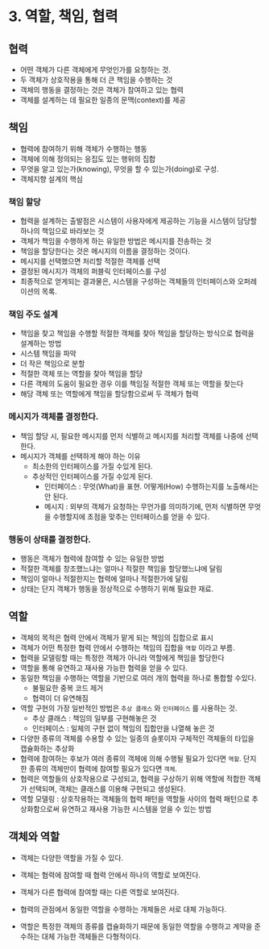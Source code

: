 # 3. 역할, 책임, 협력

## 협력

- 어떤 객체가 다른 객체에게 무엇인가를 요청하는 것.
- 두 객체가 상호작용을 통해 더 큰 책임을 수행하는 것
- 객체의 행동을 결정하는 것은 객체가 참여하고 있는 협력
- 객체를 설계하는 데 필요한 일종의 문맥(context)를 제공

## 책임

- 협력에 참여하기 위해 객체가 수행하는 행동
- 객체에 의해 정의되는 응집도 있는 행위의 집합
- 무엇을 알고 있는가(knowing), 무엇을 할 수 있는가(doing)로 구성.
- 객체지향 설계의 핵심

### 책임 할당

- 협력을 설계하는 출발점은 시스템이 사용자에게 제공하는 기능을 시스템이 담당할 하나의 책임으로 바라보는 것
- 객체가 책임을 수행하게 하는 유일한 방법은 메시지를 전송하는 것
- 책임을 할당한다는 것은 메시지의 이름을 결정하는 것이다.
- 메시지를 선택했으면 처리할 적절한 객체를 선택
- 결정된 메시지가 객체의 퍼블릭 인터페이스를 구성
- 최종적으로 얻게되는 결과물은, 시스템을 구성하는 객체들의 인터페이스와 오퍼레이션의 목록.

### 책임 주도 설계

- 책임을 찾고 책임을 수행할 적절한 객체를 찾아 책임을 할당하는 방식으로 협력을 설계하는 방법
- 시스템 책임을 파악
- 더 작은 책임으로 분할
- 적절한 객체 또는 역할을 찾아 책임을 할당
- 다른 객체의 도움이 필요한 경우 이를 책임질 적절한 객체 또는 역할을 찾는다
- 해당 객체 또는 역할에게 책임을 할당함으로써 두 객체가 협력

### 메시지가 객체를 결정한다.

- 책임 할당 시, 필요한 메시지를 먼저 식별하고 메시지를 처리할 객체를 나중에 선택한다.
- 메시지가 객체를 선택하게 해야 하는 이유
    - 최소한의 인터페이스를 가질 수있게 된다.
    - 추상적인 인터페이스를 가질 수있게 된다.
        - 인터페이스 : 무엇(What)을 표현. 어떻게(How) 수행하는지를 노출해서는 안 된다.
        - 메시지 : 외부의 객체가 요청하는 무언가를 의미하기에, 먼저 식별하면 무엇을 수행할지에 초점을 맞추는 인터페이스를 얻을 수 있다.

### 행동이 상태를 결정한다.

- 행동은 객체가 협력에 참여할 수 있는 유일한 방법
- 적절한 객체를 창조했느냐는 얼마나 적절한 책임을 할당했느냐에 달림
- 책임이 얼마나 적절한지는 협력에 얼마나 적절한가에 달림
- 상태는 단지 객체가 행동을 정상적으로 수행하기 위해 필요한 재료.

## 역할

- 객체의 목적은 협력 안에서 객체가 맡게 되는 책임의 집합으로 표시
- 객체가 어떤 특정한 협력 안에서 수행하는 책임의 집합을 `역할` 이라고 부름.
- 협력을 모델링할 때는 특정한 객체가 아니라 역할에게 책임을 할당한다
- 역할을 통해 유연하고 재사용 가능한 협력을 얻을 수 있다.
- 동일한 책임을 수행하는 역할을 기반으로 여러 개의 협력을 하나로 통합할 수있다.
    - 불필요한 중복 코드 제거
    - 협력이 더 유연해짐
- 역할 구현의 가장 일반적인 방법은 `추상 클래스` 와 `인터페이스` 를 사용하는 것.
    - 추상 클래스 : 책임의 일부를 구현해놓은 것
    - 인터페이스 : 일체의 구현 없이 책임의 집합만을 나열해 놓은 것
- 다양한 종류의 객체를 수용할 수 있는 일종의 슬롯이자 구체적인 객체들의 타입을 캡슐화하는 추상화
- 협력에 참여하는 후보가 여러 종류의 객체에 의해 수행될 필요가 있다면 `역할`. 단지 한 종류의 객체만이 협력에 참여할 필요가 있다면 `객체`.
- 협력은 역할들의 상호작용으로 구성되고, 협력을 구상하기 위해 역할에 적합한 객체가 선택되며, 객체는 클래스를 이용해 구현되고 생성된다.
- 역할 모델링 : 상호작용하는 객체들의 협력 패턴을 역할들 사이의 협력 패턴으로 추상화함으로써 유연하고 재사용 가능한 시스템을 얻을 수 있는 방법

## 객체와 역할

- 객체는 다양한 역할을 가질 수 있다.

- 객체는 협력에 참여할 때 협력 안에서 하나의 역할로 보여진다.

- 객체가 다른 협력에 참여할 때는 다른 역할로 보여진다.

- 협력의 관점에서 동일한 역할을 수행하는 개체들은 서로 대체 가능하다.

- 역할은 특정한 객체의 종류를 캡슐화하기 때문에 동일한 역할을 수행하고 계약을 준수하는 대체 가능한 객체들은 다형적이다.